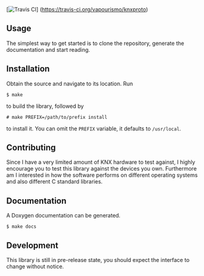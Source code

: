 [![Travis CI](https://travis-ci.org/vapourismo/knxproto.svg)]
(https://travis-ci.org/vapourismo/knxproto)

## Usage
The simplest way to get started is to clone the repository, generate the documentation and start
reading.

## Installation
Obtain the source and navigate to its location. Run

    $ make

to build the library, followed by

    # make PREFIX=/path/to/prefix install

to install it. You can omit the `PREFIX` variable, it defaults to `/usr/local`.

## Contributing
Since I have a very limited amount of KNX hardware to test against, I highly encourage you to test
this library against the devices you own. Furthermore am I interested in how the software performs
on different operating systems and also different C standard libraries.

## Documentation
A Doxygen documentation can be generated.

    $ make docs

## Development
This library is still in pre-release state, you should expect the interface to change without
notice.
